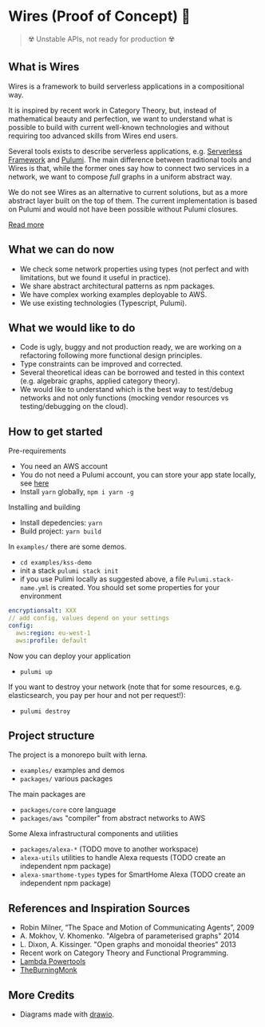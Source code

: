 # Wires (Proof of Concept) 🚧

> ☢️ Unstable APIs, not ready for production ☢️

## What is Wires

Wires is a framework to build serverless applications in a compositional way.

It is inspired by recent work in Category Theory, but, instead of mathematical beauty and perfection, we want to understand what is possible to build with current well-known technologies and without requiring too advanced skills from Wires end users.

Several tools exists to describe serverless applications, e.g. [Serverless Framework](https://serverless.com/) and [Pulumi](https://www.pulumi.com/). The main difference between traditional tools and Wires is that, while the former ones say how to connect two services in a network, we want to compose _full_ graphs in a uniform abstract way.

We do not see Wires as an alternative to current solutions, but as a more abstract layer built on the top of them. The current implementation is based on Pulumi and would not have been possible without Pulumi closures.

[Read more](./docs/README.md)

## What we can do now

- We check some network properties using types (not perfect and with limitations, but we found it useful in practice).
- We share abstract architectural patterns as npm packages.
- We have complex working examples deployable to AWS.
- We use existing technologies (Typescript, Pulumi).

## What we would like to do

- Code is ugly, buggy and not production ready, we are working on a refactoring following more functional design principles.
- Type constraints can be improved and corrected.
- Several theoretical ideas can be borrowed and tested in this context (e.g. algebraic graphs, applied category theory).
- We would like to understand which is the best way to test/debug networks and not only functions (mocking vendor resources vs testing/debugging on the cloud).

## How to get started

Pre-requirements

- You need an AWS account
- You do not need a Pulumi account, you can store your app state locally, see [here](https://www.pulumi.com/docs/intro/concepts/state/#filesystem-or-local)
- Install `yarn` globally, `npm i yarn -g`

Installing and building

- Install depedencies: `yarn`
- Build project: `yarn build`

In `examples/` there are some demos.

- `cd examples/kss-demo`
- init a stack `pulumi stack init`
- if you use Pulimi locally as suggested above, a file `Pulumi.stack-name.yml` is created. You should set some properties for your environment

```yml
encryptionsalt: XXX
// add config, values depend on your settings
config:
  aws:region: eu-west-1
  aws:profile: default
```

Now you can deploy your application

- `pulumi up`

If you want to destroy your network (note that for some resources, e.g. elasticsearch, you pay per hour and not per request!):

- `pulumi destroy`

## Project structure

The project is a monorepo built with lerna.

- `examples/` examples and demos
- `packages/` various packages

The main packages are

- `packages/core` core language
- `packages/aws` "compiler" from abstract networks to AWS

Some Alexa infrastructural components and utilities

- `packages/alexa-*` (TODO move to another workspace)
- `alexa-utils` utilities to handle Alexa requests (TODO create an independent npm package)
- `alexa-smarthome-types` types for SmartHome Alexa (TODO create an independent npm package)

## References and Inspiration Sources

- Robin Milner, “The Space and Motion of Communicating Agents”, 2009
- A. Mokhov, V. Khomenko. "Algebra of parameterised graphs" 2014
- L. Dixon, A. Kissinger. "Open graphs and monoidal theories" 2013
- Recent work on Category Theory and Functional Programming.
- [Lambda Powertools](https://github.com/getndazn/dazn-lambda-powertools)
- [TheBurningMonk](https://medium.com/theburningmonk-com/all-my-posts-on-serverless-aws-lambda-43c17a147f91)

## More Credits

- Diagrams made with [drawio](https://www.draw.io/).
